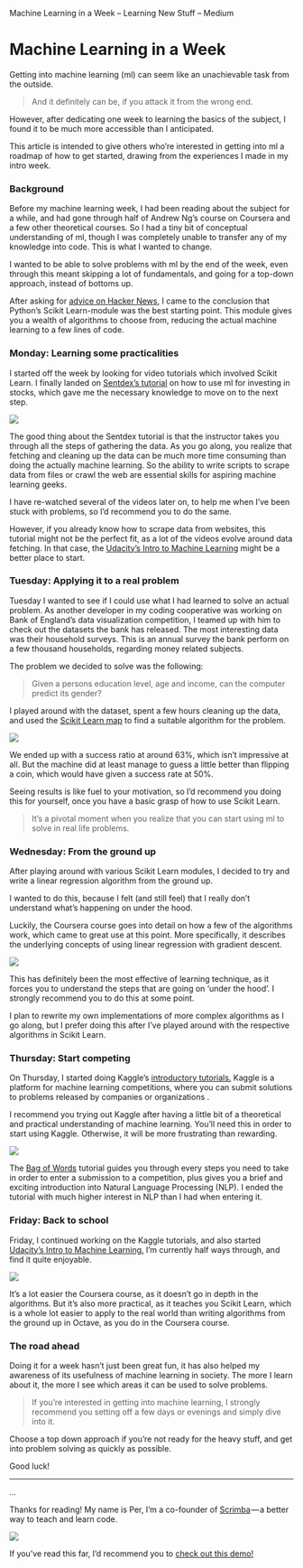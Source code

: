 Machine Learning in a Week – Learning New Stuff – Medium

# Machine Learning in a Week

Getting into machine learning (ml) can seem like an unachievable task from the outside.

> And it definitely can be, if you attack it from the wrong end.

However, after dedicating one week to learning the basics of the subject, I found it to be much more accessible than I anticipated.

This article is intended to give others who’re interested in getting into ml a roadmap of how to get started, drawing from the experiences I made in my intro week.

### Background

Before my machine learning week, I had been reading about the subject for a while, and had gone through half of Andrew Ng’s course on Coursera and a few other theoretical courses. So I had a tiny bit of conceptual understanding of ml, though I was completely unable to transfer any of my knowledge into code. This is what I wanted to change.

I wanted to be able to solve problems with ml by the end of the week, even through this meant skipping a lot of fundamentals, and going for a top-down approach, instead of bottoms up.

After asking for [advice on Hacker News](https://news.ycombinator.com/item?id=9432952), I came to the conclusion that Python’s Scikit Learn-module was the best starting point. This module gives you a wealth of algorithms to choose from, reducing the actual machine learning to a few lines of code.

### Monday: Learning some practicalities

I started off the week by looking for video tutorials which involved Scikit Learn. I finally landed on [Sentdex’s tutorial](http://pythonprogramming.net/machine-learning-python-sklearn-intro/) on how to use ml for investing in stocks, which gave me the necessary knowledge to move on to the next step.

![](../_resources/a1c0194d71b545929febef6391013a41.png)

The good thing about the Sentdex tutorial is that the instructor takes you through all the steps of gathering the data. As you go along, you realize that fetching and cleaning up the data can be much more time consuming than doing the actually machine learning. So the ability to write scripts to scrape data from files or crawl the web are essential skills for aspiring machine learning geeks.

I have re-watched several of the videos later on, to help me when I’ve been stuck with problems, so I’d recommend you to do the same.

However, if you already know how to scrape data from websites, this tutorial might not be the perfect fit, as a lot of the videos evolve around data fetching. In that case, the [Udacity’s Intro to Machine Learning](https://www.udacity.com/course/intro-to-machine-learning--ud120) might be a better place to start.

### Tuesday: Applying it to a real problem

Tuesday I wanted to see if I could use what I had learned to solve an actual problem. As another developer in my coding cooperative was working on Bank of England’s data visualization competition, I teamed up with him to check out the datasets the bank has released. The most interesting data was their household surveys. This is an annual survey the bank perform on a few thousand households, regarding money related subjects.

The problem we decided to solve was the following:

> Given a persons education level, age and income, can the computer predict its gender?

I played around with the dataset, spent a few hours cleaning up the data, and used the [Scikit Learn map](http://scikit-learn.org/stable/tutorial/machine_learning_map/) to find a suitable algorithm for the problem.

![](../_resources/597eb175afdd00033615027e5b0937bc.png)

We ended up with a success ratio at around 63%, which isn’t impressive at all. But the machine did at least manage to guess a little better than flipping a coin, which would have given a success rate at 50%.

Seeing results is like fuel to your motivation, so I’d recommend you doing this for yourself, once you have a basic grasp of how to use Scikit Learn.

> It’s a pivotal moment when you realize that you can start using ml to solve in real life problems.

### Wednesday: From the ground up

After playing around with various Scikit Learn modules, I decided to try and write a linear regression algorithm from the ground up.

I wanted to do this, because I felt (and still feel) that I really don’t understand what’s happening on under the hood.

Luckily, the Coursera course goes into detail on how a few of the algorithms work, which came to great use at this point. More specifically, it describes the underlying concepts of using linear regression with gradient descent.

![](../_resources/a76c7770ecd3888e8bd0531e72d1af3d.png)

This has definitely been the most effective of learning technique, as it forces you to understand the steps that are going on ‘under the hood’. I strongly recommend you to do this at some point.

I plan to rewrite my own implementations of more complex algorithms as I go along, but I prefer doing this after I’ve played around with the respective algorithms in Scikit Learn.

### Thursday: Start competing

On Thursday, I started doing Kaggle’s [introductory tutorials.](https://www.kaggle.com/c/word2vec-nlp-tutorial) Kaggle is a platform for machine learning competitions, where you can submit solutions to problems released by companies or organizations .

I recommend you trying out Kaggle after having a little bit of a theoretical and practical understanding of machine learning. You’ll need this in order to start using Kaggle. Otherwise, it will be more frustrating than rewarding.

![](../_resources/630d0197ac1ba1e7538b412767d40860.png)

The [Bag of Words](https://www.kaggle.com/c/word2vec-nlp-tutorial/details/part-1-for-beginners-bag-of-words) tutorial guides you through every steps you need to take in order to enter a submission to a competition, plus gives you a brief and exciting introduction into Natural Language Processing (NLP). I ended the tutorial with much higher interest in NLP than I had when entering it.

### Friday: Back to school

Friday, I continued working on the Kaggle tutorials, and also started [Udacity’s Intro to Machine Learning.](https://www.udacity.com/course/intro-to-machine-learning--ud120) I’m currently half ways through, and find it quite enjoyable.

![](../_resources/fd5de3dfc8d22cab137f2bc0f89b030c.png)

It’s a lot easier the Coursera course, as it doesn’t go in depth in the algorithms. But it’s also more practical, as it teaches you Scikit Learn, which is a whole lot easier to apply to the real world than writing algorithms from the ground up in Octave, as you do in the Coursera course.

### The road ahead

Doing it for a week hasn’t just been great fun, it has also helped my awareness of its usefulness of machine learning in society. The more I learn about it, the more I see which areas it can be used to solve problems.

> If you’re interested in getting into machine learning, I strongly recommend you setting off a few days or evenings and simply dive into it.

Choose a top down approach if you’re not ready for the heavy stuff, and get into problem solving as quickly as possible.

Good luck!

* * *

*...*

Thanks for reading! My name is Per, I’m a co-founder of [Scrimba](https://scrimba.com/) — a better way to teach and learn code.

[![](../_resources/5ca9b2a765e7df329774f1ce36b03484.png)](https://scrimba.com/)

If you’ve read this far, I’d recommend you to [check out this demo!](https://scrimba.com/casts/cast-279)